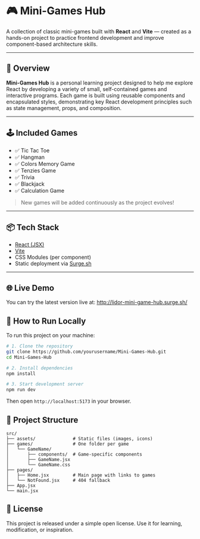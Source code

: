 # 🎮 Mini-Games Hub

A collection of classic mini-games built with **React** and **Vite** — created as a hands-on project to practice frontend development and improve component-based architecture skills.

---

## 🚀 Overview

**Mini-Games Hub** is a personal learning project designed to help me explore React by developing a variety of small, self-contained games and interactive programs. Each game is built using reusable components and encapsulated styles, demonstrating key React development principles such as state management, props, and composition.

---

## 🕹️ Included Games

- ✅ Tic Tac Toe
- ✅ Hangman
- ✅ Colors Memory Game
- ✅ Tenzies Game
- ✅ Trivia
- ✅ Blackjack
- ✅ Calculation Game

> New games will be added continuously as the project evolves!

---

## 📦 Tech Stack

- [React (JSX)](https://reactjs.org/)
- [Vite](https://vitejs.dev/)
- CSS Modules (per component)
- Static deployment via [Surge.sh](https://surge.sh/)

---

## 🌐 Live Demo

You can try the latest version live at:
http://lidor-mini-game-hub.surge.sh/

## 🧩 How to Run Locally

To run this project on your machine:
```bash
# 1. Clone the repository
git clone https://github.com/yourusername/Mini-Games-Hub.git
cd Mini-Games-Hub

# 2. Install dependencies
npm install

# 3. Start development server
npm run dev
```
Then open `http://localhost:5173` in your browser.

## 📁 Project Structure
```text
src/
├── assets/              # Static files (images, icons)
├── games/               # One folder per game
│   └── GameName/
│       ├── components/  # Game-specific components
│       ├── GameName.jsx
│       └── GameName.css
├── pages/
│   ├── Home.jsx         # Main page with links to games
│   └── NotFound.jsx     # 404 fallback
├── App.jsx
└── main.jsx
```

## 📄 License

This project is released under a simple open license. Use it for learning, modification, or inspiration.
